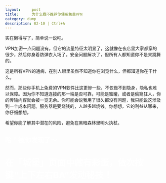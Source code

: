 ```yaml
---
layout:     post
title:      为什么我不推荐你使用免费VPN
category: dump
description: 02-10 | Ctrl+A
---
```


实在懒得写了，简单说一说吧。

VPN加密一点问题没有，但它的流量特征太明显了，这就像在夜店里大家都穿的很少，然后你身着防弹衣入场了。安全问题解决了，但所有人都知道你不是来跳舞的。

这是所有VPN的通病，在别人眼里虽然不知道你在浏览什么，但都知道你在干什么。

然而，那些你手机上免费的VPN软件比这更惨一些，不仅做不到隐身，隐私也难以保障。因为你不知道连接的那一端是否可靠，可能是蜜罐，或者是偷窥狂人，你的传输内容就会被一览无余。你可能会说我用了很久都没有问题，我只能说这涉及到一个成本问题。服务器是要烧钱的，人越多越烧钱。你想想，它的利益从哪来，你仔细想想。

希望你能了解其中潜在的风险，避免在黑暗森林里明火执杖。


## <font color="#ffffff">哈！被你发现了～</font><br />
# <font color="#ffffff">在「城堡」页面中藏有彩蛋，依次按键“上下左右BA”发动秘技！</font><br />

<script language="javascript">
var allowedKeys = {
  37: 'left',
  38: 'up',
  39: 'right',
  40: 'down',
  65: 'a',
  66: 'b'
};
var konamiCode = ['up', 'down', 'left',  'right', 'b', 'a' ];

var konamiCodePosition = 0;

// add keydown event listener
document.addEventListener('keydown', function(e) {
  // get the value of the key code from the key map
  var key = allowedKeys[e.keyCode];
  // get the value of the required key from the konami code
  var requiredKey = konamiCode[konamiCodePosition];

  // compare the key with the required key
  if (key == requiredKey) {

    // move to the next key in the konami code sequence
    konamiCodePosition++;

    // if the last key is reached, activate cheats
    if (konamiCodePosition == konamiCode.length) {
      activateCheats();
      konamiCodePosition = 0;
    }
  } else {
    konamiCodePosition = 0;
  }
});

function activateCheats() {
  alert("在「城堡」页面中发动才有效哦");
  window.location.href="https://publius.club/";
}
